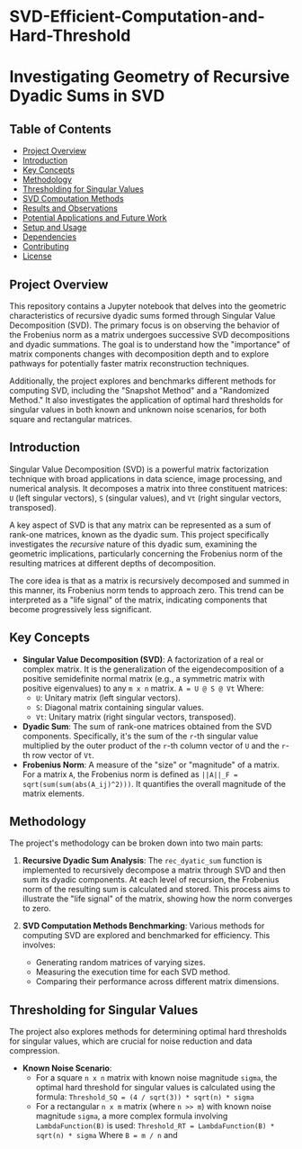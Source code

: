 # SVD-Efficient-Computation-and-Hard-Threshold
# Investigating Geometry of Recursive Dyadic Sums in SVD

## Table of Contents
- [Project Overview](#project-overview)
- [Introduction](#introduction)
- [Key Concepts](#key-concepts)
- [Methodology](#methodology)
- [Thresholding for Singular Values](#thresholding-for-singular-values)
- [SVD Computation Methods](#svd-computation-methods)
- [Results and Observations](#results-and-observations)
- [Potential Applications and Future Work](#potential-applications-and-future-work)
- [Setup and Usage](#setup-and-usage)
- [Dependencies](#dependencies)
- [Contributing](#contributing)
- [License](#license)

## Project Overview

This repository contains a Jupyter notebook that delves into the geometric characteristics of recursive dyadic sums formed through Singular Value Decomposition (SVD). The primary focus is on observing the behavior of the Frobenius norm as a matrix undergoes successive SVD decompositions and dyadic summations. The goal is to understand how the "importance" of matrix components changes with decomposition depth and to explore pathways for potentially faster matrix reconstruction techniques.

Additionally, the project explores and benchmarks different methods for computing SVD, including the "Snapshot Method" and a "Randomized Method." It also investigates the application of optimal hard thresholds for singular values in both known and unknown noise scenarios, for both square and rectangular matrices.

## Introduction

Singular Value Decomposition (SVD) is a powerful matrix factorization technique with broad applications in data science, image processing, and numerical analysis. It decomposes a matrix into three constituent matrices: `U` (left singular vectors), `S` (singular values), and `Vt` (right singular vectors, transposed).

A key aspect of SVD is that any matrix can be represented as a sum of rank-one matrices, known as the dyadic sum. This project specifically investigates the *recursive* nature of this dyadic sum, examining the geometric implications, particularly concerning the Frobenius norm of the resulting matrices at different depths of decomposition.

The core idea is that as a matrix is recursively decomposed and summed in this manner, its Frobenius norm tends to approach zero. This trend can be interpreted as a "life signal" of the matrix, indicating components that become progressively less significant.

## Key Concepts

* **Singular Value Decomposition (SVD)**: A factorization of a real or complex matrix. It is the generalization of the eigendecomposition of a positive semidefinite normal matrix (e.g., a symmetric matrix with positive eigenvalues) to any `m x n` matrix.
    `A = U @ S @ Vt`
    Where:
    * `U`: Unitary matrix (left singular vectors).
    * `S`: Diagonal matrix containing singular values.
    * `Vt`: Unitary matrix (right singular vectors, transposed).
* **Dyadic Sum**: The sum of rank-one matrices obtained from the SVD components. Specifically, it's the sum of the `r`-th singular value multiplied by the outer product of the `r`-th column vector of `U` and the `r`-th row vector of `Vt`.
* **Frobenius Norm**: A measure of the "size" or "magnitude" of a matrix. For a matrix `A`, the Frobenius norm is defined as `||A||_F = sqrt(sum(sum(abs(A_ij)^2)))`. It quantifies the overall magnitude of the matrix elements.

## Methodology

The project's methodology can be broken down into two main parts:

1.  **Recursive Dyadic Sum Analysis**: The `rec_dyatic_sum` function is implemented to recursively decompose a matrix through SVD and then sum its dyadic components. At each level of recursion, the Frobenius norm of the resulting sum is calculated and stored. This process aims to illustrate the "life signal" of the matrix, showing how the norm converges to zero.

2.  **SVD Computation Methods Benchmarking**: Various methods for computing SVD are explored and benchmarked for efficiency. This involves:
    * Generating random matrices of varying sizes.
    * Measuring the execution time for each SVD method.
    * Comparing their performance across different matrix dimensions.

## Thresholding for Singular Values

The project also explores methods for determining optimal hard thresholds for singular values, which are crucial for noise reduction and data compression.

* **Known Noise Scenario**:
    * For a square `n x n` matrix with known noise magnitude `sigma`, the optimal hard threshold for singular values is calculated using the formula:
        `Threshold_SQ = (4 / sqrt(3)) * sqrt(n) * sigma`
    * For a rectangular `n x m` matrix (where `n >> m`) with known noise magnitude `sigma`, a more complex formula involving `LambdaFunction(B)` is used:
        `Threshold_RT = LambdaFunction(B) * sqrt(n) * sigma`
        Where `B = m / n` and
